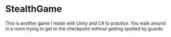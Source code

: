 # StealthGame

This is another game I made with Unity and C# to practice.
You walk around in a room trying to get to the checkpoint without getting spotted by guards.
